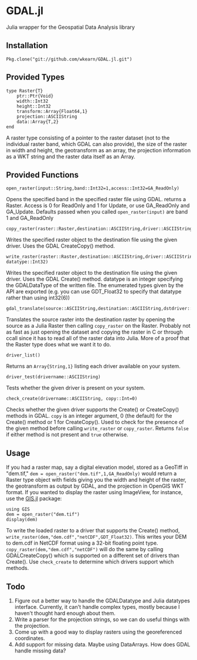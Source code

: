 GDAL.jl
=======

Julia wrapper for the Geospatial Data Analysis library

## Installation ##

	Pkg.clone("git://github.com/wkearn/GDAL.jl.git")

## Provided Types ##

	type Raster{T}
		ptr::Ptr{Void}
		width::Int32
		height::Int32
		transform::Array{Float64,1}
		projection::ASCIIString
		data::Array{T,2}
	end

A raster type consisting of a pointer to the raster dataset (not to the individual raster band, which GDAL can also provide), the size of the raster in width and height, the geotransform as an array, the projection information as a WKT string and the raster data itself as an Array.

## Provided Functions ##

	open_raster(input::String,band::Int32=1,access::Int32=GA_ReadOnly)

Opens the specified band in the specified raster file using GDAL. returns a Raster. Access is 0 for ReadOnly and 1 for Update, or use GA\_ReadOnly and GA\_Update. Defaults passed when you called `open_raster(input)` are band 1 and GA_ReadOnly

	copy_raster(raster::Raster,destination::ASCIIString,driver::ASCIIString)

Writes the specified raster object to the destination file using the given driver. Uses the GDAL CreateCopy() method.

	write_raster(raster::Raster,destination::ASCIIString,driver::ASCIIString, datatype::Int32)

Writes the specified raster object to the destination file using the given driver. Uses the GDAL Create() method. datatype is an integer specifying the GDALDataType of the written file. The enumerated types given by the API are exported (e.g. you can use GDT_Float32 to specify that datatype rather than using int32(6))

	gdal_translate(source::ASCIIString,destination::ASCIIString,dstdriver::ASCIIString)

Translates the source raster into the destination raster by opening the source as a Julia Raster then calling `copy_raster` on the Raster. Probably not as fast as just opening the dataset and copying the raster in C or through ccall since it has to read all of the raster data into Julia. More of a proof that the Raster type does what we want it to do.

	driver_list()

Returns an `Array{String,1}` listing each driver available on your system.

	driver_test(drivername::ASCIIString)

Tests whether the given driver is present on your system.

	check_create(drivername::ASCIIString, copy::Int=0)

Checks whether the given driver supports the Create() or CreateCopy() methods in GDAL. `copy` is an integer argument, 0 (the default) for the Create() method or 1 for CreateCopy(). Used to check for the presence of the given method before calling `write_raster` or `copy_raster`. Returns `false` if either method is not present and `true` otherwise.

## Usage ##

If you had a raster map, say a digital elevation model, stored as a GeoTiff in "dem.tif," `dem = open_raster("dem.tif",1,GA_ReadOnly)` would return a Raster type object with fields giving you the width and height of the raster, the geotransform as output by GDAL, and the projection in OpenGIS WKT format. If you wanted to display the raster using ImageView, for instance, use the [GIS.jl](https://github.com/wkearn/GIS.jl) package:

	using GIS
	dem = open_raster("dem.tif")
	display(dem)

To write the loaded raster to a driver that supports the Create() method, `write_raster(dem,"dem.cdf","netCDF",GDT_Float32)`. This writes your DEM to dem.cdf in NetCDF format using a 32-bit floating point type. `copy_raster(dem,"dem.cdf","netCDF")` will do the same by calling GDALCreateCopy() which is supported on a different set of drivers than Create(). Use `check_create` to determine which drivers support which methods.

## Todo ##

1. Figure out a better way to handle the GDALDatatype and Julia datatypes interface. Currently, it can't handle complex types, mostly because I haven't thought hard enough about them.
2. Write a parser for the projection strings, so we can do useful things with the projection.
3. Come up with a good way to display rasters using the georeferenced coordinates.
4. Add support for missing data. Maybe using DataArrays. How does GDAL handle missing data?
